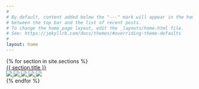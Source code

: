 ```yaml
---
#
# By default, content added below the "---" mark will appear in the home page
# between the top bar and the list of recent posts.
# To change the home page layout, edit the _layouts/home.html file.
# See: https://jekyllrb.com/docs/themes/#overriding-theme-defaults
#
layout: home
---
```


<div>
  {% for section in site.sections %}
  <div class="section-box">
    <a href="{{ section.url }}">
      <div>
        <div>{{ section.title }}</div>
        <div>
          <img src="https://via.placeholder.com/350x150?text={{ section.title }} x1">
          <img class="hidden" src="https://via.placeholder.com/350x150?text={{ section.title }} x2">
          <img class="hidden" src="https://via.placeholder.com/350x150?text={{ section.title }} x3">
          <img class="hidden" src="https://via.placeholder.com/350x150?text={{ section.title }} x4">
          <img class="hidden" src="https://via.placeholder.com/350x150?text={{ section.title }} x5">
        </div>
        <div class="loader"></div>
      </div>
    </a>
  </div>
  {% endfor %}
</div>

<script src="/assets/js/index.js"></script>
